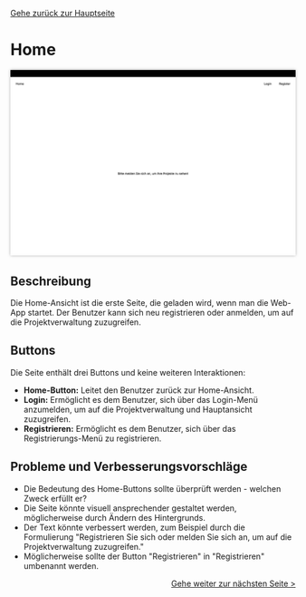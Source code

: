 [Gehe zurück zur Hauptseite](index.html)

# Home

<img src="screenshots/home.png" alt="Home-Ansicht" style="max-width: 100%; box-shadow: 0 0 5px rgba(0, 0, 0, 0.3);">

## Beschreibung

Die Home-Ansicht ist die erste Seite, die geladen wird, wenn man die Web-App startet. Der Benutzer kann sich neu registrieren oder anmelden, um auf die Projektverwaltung zuzugreifen.

## Buttons

Die Seite enthält drei Buttons und keine weiteren Interaktionen:

- **Home-Button:** Leitet den Benutzer zurück zur Home-Ansicht.
- **Login:** Ermöglicht es dem Benutzer, sich über das Login-Menü anzumelden, um auf die Projektverwaltung und Hauptansicht zuzugreifen.
- **Registrieren:** Ermöglicht es dem Benutzer, sich über das Registrierungs-Menü zu registrieren.

## Probleme und Verbesserungsvorschläge

- Die Bedeutung des Home-Buttons sollte überprüft werden - welchen Zweck erfüllt er?
- Die Seite könnte visuell ansprechender gestaltet werden, möglicherweise durch Ändern des Hintergrunds.
- Der Text könnte verbessert werden, zum Beispiel durch die Formulierung "Registrieren Sie sich oder melden Sie sich an, um auf die Projektverwaltung zuzugreifen."
- Möglicherweise sollte der Button "Registrieren" in "Registrieren" umbenannt werden.

<div style="text-align: right; float: right;"><a href="login.html">Gehe weiter zur nächsten Seite ></a></div>
